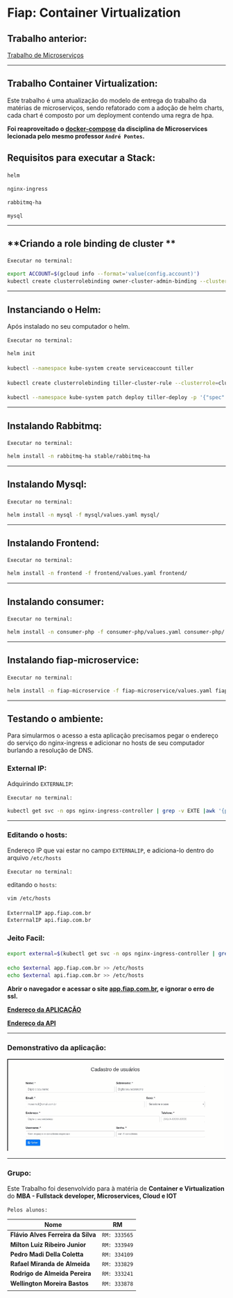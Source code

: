 # **Fiap: Container Virtualization**

## **Trabalho anterior:**

[Trabalho de Microserviços](https://github.com/flavio-silva/microservices)

---

## **Trabalho Container Virtualization:**

Este trabalho é uma atualização do modelo de entrega do trabalho da matérias de microserviços, sendo refatorado com a adoção de helm charts, cada chart é composto por um deployment contendo uma regra de hpa.

**Foi reaproveitado o [docker-compose](docker-compose.yaml) da disciplina de Microservices lecionada pelo mesmo professor `André Pontes`.**

## **Requisitos para executar a Stack:**

`helm`

`nginx-ingress`

`rabbitmq-ha`

`mysql`

---

## **Criando a role binding de cluster **

`Executar no terminal:`

```sh
export ACCOUNT=$(gcloud info --format='value(config.account)')
kubectl create clusterrolebinding owner-cluster-admin-binding --clusterrole cluster-admin --user $ACCOUNT
```

---

## **Instanciando o Helm:**

Após instalado no seu computador o helm.

`Executar no terminal:`

```sh
helm init

kubectl --namespace kube-system create serviceaccount tiller

kubectl create clusterrolebinding tiller-cluster-rule --clusterrole=cluster-admin --serviceaccount=kube-system:tiller

kubectl --namespace kube-system patch deploy tiller-deploy -p '{"spec":{"template":{"spec":{"serviceAccount":"tiller"}}}}'
```

---

## **Instalando Rabbitmq:**

`Executar no terminal:`

```sh
helm install -n rabbitmq-ha stable/rabbitmq-ha
```

---

## **Instalando Mysql:**

`Executar no terminal:`

```sh
helm install -n mysql -f mysql/values.yaml mysql/
```

---

## **Instalando Frontend:**

`Executar no terminal:`

```sh
helm install -n frontend -f frontend/values.yaml frontend/
```

---

## **Instalando consumer:**

`Executar no terminal:`

```sh
helm install -n consumer-php -f consumer-php/values.yaml consumer-php/
```

---

## **Instalando fiap-microservice:**

`Executar no terminal:`

```sh
helm install -n fiap-microservice -f fiap-microservice/values.yaml fiap-microservice/
```

---
 
## **Testando o ambiente:**

Para simularmos o acesso a esta aplicação precisamos pegar o endereço do serviço do nginx-ingress e adicionar no hosts de seu computador burlando a resolução de DNS.

### **External IP:**

Adquirindo `EXTERNALIP`:

`Executar no terminal:`

```sh
kubectl get svc -n ops nginx-ingress-controller | grep -v EXTE |awk '{print $4}'
```

---

### **Editando o hosts:**

Endereço IP que vai estar no campo `EXTERNALIP`, e adiciona-lo dentro do arquivo `/etc/hosts`

`Executar no terminal:`

editando o `hosts`:

```sh
vim /etc/hosts

ExterrnalIP app.fiap.com.br
ExterrnalIP api.fiap.com.br
```

### **Jeito Facil:**

```sh
export external=$(kubectl get svc -n ops nginx-ingress-controller | grep -v EXTE |awk '{print $4}')

echo $external app.fiap.com.br >> /etc/hosts
echo $external api.fiap.com.br >> /etc/hosts
```

**Abrir o navegador e acessar o site [app.fiap.com.br](http://app.fiap.com.br), e ignorar o erro de ssl.**

**[Endereço da APLICAÇÃO](http://app.fiap.com.br)**

**[Endereço da API](http://api.fiap.com.br/api/person/v1/)**

---
### **Demonstrativo da aplicação:**

![Alt Text](images/testeapp1.gif)

---

### **Grupo:**

Este Trabalho foi desenvolvido para à matéria de **Container e Virtualization** do **MBA - Fullstack developer, Microservices, Cloud e IOT**

`Pelos alunos:`

| Nome | RM|
|-------|:---:|
|**Flávio Alves Ferreira da Silva** |`RM: 333565`|
|**Milton Luiz Ribeiro Junior** |`RM: 333949`|
|**Pedro Madi Della Coletta** |`RM: 334109`|
|**Rafael Miranda de Almeida** |`RM: 333829`|
|**Rodrigo de Almeida Pereira** |`RM: 333241`|
|**Wellington Moreira Bastos** |`RM: 333878`|
|||